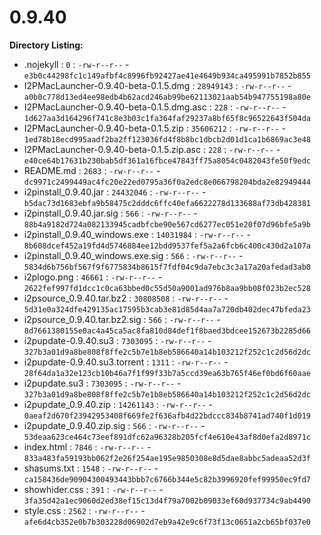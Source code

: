 0.9.40
======

**Directory Listing:**

 - .nojekyll : `0` : `-rw-r--r--` - `e3b0c44298fc1c149afbf4c8996fb92427ae41e4649b934ca495991b7852b855`
 - I2PMacLauncher-0.9.40-beta-0.1.5.dmg : `28949143` : `-rw-r--r--` - `a0b0c778d13ed4ee98edb4b62acd246ab99be62113021aab54b947755198a80e`
 - I2PMacLauncher-0.9.40-beta-0.1.5.dmg.asc : `228` : `-rw-r--r--` - `1d627aa3d164296f741c8e3b03c1fa364faf29237a8bf65f8c96522643f504da`
 - I2PMacLauncher-0.9.40-beta-0.1.5.zip : `35606212` : `-rw-r--r--` - `1ed78b18ecd995aadf2ba2ff123036fd4f8b8bc1dbcb2d01d1ca1b6869ac3e48`
 - I2PMacLauncher-0.9.40-beta-0.1.5.zip.asc : `228` : `-rw-r--r--` - `e40ce64b17631b230bab5df361a16fbce47843ff75a8054c0482043fe50f9edc`
 - README.md : `2683` : `-rw-r--r--` - `dc9971c2499449ac4fc20e22ed0795a36f0a2edc8e066798204bda2e82949444`
 - i2pinstall_0.9.40.jar : `24432046` : `-rw-r--r--` - `b5dac73d1683ebfa9b58475c2dddc6ffc40efa6622278d133688af73db428381`
 - i2pinstall_0.9.40.jar.sig : `566` : `-rw-r--r--` - `88b4a9182d724a082133945cadbfcbe90e567cd6277ec051e20f07d96bfe5a9b`
 - i2pinstall_0.9.40_windows.exe : `14031984` : `-rw-r--r--` - `8b608dcef452a19fd4d5746884ee12bdd9537fef5a2a6fcb6c400c430d2a107a`
 - i2pinstall_0.9.40_windows.exe.sig : `566` : `-rw-r--r--` - `5834d6b756bf567f9f6775834b8615f7fdf04c9da7ebc3c3a17a20afedad3ab0`
 - i2plogo.png : `46661` : `-rw-r--r--` - `2622fef997fd1dcc1c0ca63bbed0c55d50a9001ad976b8aa9bb08f023b2ec528`
 - i2psource_0.9.40.tar.bz2 : `30808508` : `-rw-r--r--` - `5d31e0a324dfe429135ac17595b3cab3e81d85d4aa7a720db402dec47bfeda23`
 - i2psource_0.9.40.tar.bz2.sig : `566` : `-rw-r--r--` - `8d7661380155e0ac4a45ca5ac8fa810d84def1f8baed3bdcee152673b2285d66`
 - i2pupdate-0.9.40.su3 : `7303095` : `-rw-r--r--` - `327b3a01d9a8be808f8ffe2c5b7e1b8eb586640a14b103212f252c1c2d56d2dc`
 - i2pupdate-0.9.40.su3.torrent : `1311` : `-rw-r--r--` - `28f64da1a32e123cb10b46a7f1f99f33b7a5ccd39ea63b765f46ef0bd6f60aae`
 - i2pupdate.su3 : `7303095` : `-rw-r--r--` - `327b3a01d9a8be808f8ffe2c5b7e1b8eb586640a14b103212f252c1c2d56d2dc`
 - i2pupdate_0.9.40.zip : `14261143` : `-rw-r--r--` - `0aeaf2d670f23942953408f669fe2f636afb4d22bdccc834b8741ad740f1d019`
 - i2pupdate_0.9.40.zip.sig : `566` : `-rw-r--r--` - `53deaa623ce464c73eef891dfc62a96328b205fcf4e610e43af8d0efa2d8971c`
 - index.html : `7846` : `-rw-r--r--` - `833a483fa59193bb062f2e26f254ae195e9850308e8d5dae8abbc5adeaa52d3f`
 - shasums.txt : `1548` : `-rw-r--r--` - `ca158436de90904300493443bbb7c6766b344e5c82b3996920fef99950ec9fd7`
 - showhider.css : `391` : `-rw-r--r--` - `3fa35d42a1ec9060d2ed38ef15c13d4f79a7002b09033ef60d937734c9ab4490`
 - style.css : `2562` : `-rw-r--r--` - `afe6d4cb352e0b7b303228d06902d7eb9a42e9c6f73f13c0651a2cb65bf037e0`
